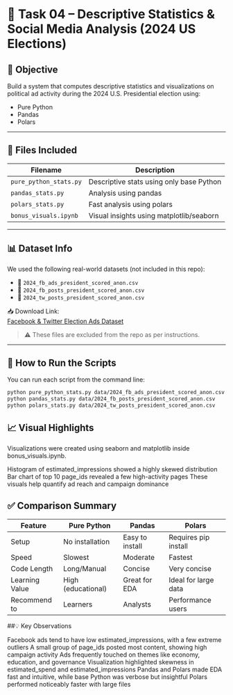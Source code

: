 # 🧠 Task 04 – Descriptive Statistics & Social Media Analysis (2024 US Elections)

## 📘 Objective
Build a system that computes descriptive statistics and visualizations on political ad activity during the 2024 U.S. Presidential election using:
- Pure Python
- Pandas
- Polars

---

## 📂 Files Included
| Filename               | Description                                 |
|------------------------|---------------------------------------------|
| `pure_python_stats.py` | Descriptive stats using only base Python    |
| `pandas_stats.py`      | Analysis using pandas                       |
| `polars_stats.py`      | Fast analysis using polars                  |
| `bonus_visuals.ipynb`  | Visual insights using matplotlib/seaborn    |

---

## 📊 Dataset Info
We used the following real-world datasets (not included in this repo):

- 📁 `2024_fb_ads_president_scored_anon.csv`
- 📁 `2024_fb_posts_president_scored_anon.csv`
- 📁 `2024_tw_posts_president_scored_anon.csv`

📥 Download Link:  
[Facebook & Twitter Election Ads Dataset](https://drive.google.com/file/d/1Jq0fPb-tq76Ee_RtM58fT0_M3o-JDBwe/view?usp=sharing)

> ⚠️ These files are excluded from the repo as per instructions.

---

## 🚀 How to Run the Scripts

You can run each script from the command line:

```bash
python pure_python_stats.py data/2024_fb_ads_president_scored_anon.csv
python pandas_stats.py data/2024_fb_posts_president_scored_anon.csv
python polars_stats.py data/2024_tw_posts_president_scored_anon.csv
```
## 📈 Visual Highlights

Visualizations were created using seaborn and matplotlib inside bonus_visuals.ipynb.

Histogram of estimated_impressions showed a highly skewed distribution
Bar chart of top 10 page_ids revealed a few high-activity pages
These visuals help quantify ad reach and campaign dominance

## ✅ Comparison Summary

| Feature        | Pure Python        | Pandas          | Polars               |
| -------------- | ------------------ | --------------- | -------------------- |
| Setup          | No installation    | Easy to install | Requires pip install |
| Speed          | Slowest            | Moderate        | Fastest              |
| Code Length    | Long/Manual        | Concise         | Very concise         |
| Learning Value | High (educational) | Great for EDA   | Ideal for large data |
| Recommend to   | Learners           | Analysts        | Performance users    |


##💡 Key Observations

Facebook ads tend to have low estimated_impressions, with a few extreme outliers
A small group of page_ids posted most content, showing high campaign activity
Ads frequently touched on themes like economy, education, and governance
Visualization highlighted skewness in estimated_spend and estimated_impressions
Pandas and Polars made EDA fast and intuitive, while base Python was verbose but insightful
Polars performed noticeably faster with large files

